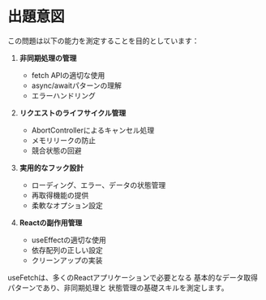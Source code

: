 # 出題意図

この問題は以下の能力を測定することを目的としています：

1. **非同期処理の管理**
   - fetch APIの適切な使用
   - async/awaitパターンの理解
   - エラーハンドリング

2. **リクエストのライフサイクル管理**
   - AbortControllerによるキャンセル処理
   - メモリリークの防止
   - 競合状態の回避

3. **実用的なフック設計**
   - ローディング、エラー、データの状態管理
   - 再取得機能の提供
   - 柔軟なオプション設定

4. **Reactの副作用管理**
   - useEffectの適切な使用
   - 依存配列の正しい設定
   - クリーンアップの実装

useFetchは、多くのReactアプリケーションで必要となる
基本的なデータ取得パターンであり、非同期処理と
状態管理の基礎スキルを測定します。